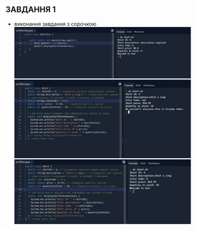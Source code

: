 ## ЗАВДАННЯ 1
- виконання завдання з сорочкою
![](https://github.com/ppc-ntu-khpi/java-0-VirusIm/blob/master/Solution/task1.1.jpg?raw=true)
![](https://github.com/ppc-ntu-khpi/java-0-VirusIm/blob/master/Solution/task1.2.1.jpg?raw=true)
![](https://github.com/ppc-ntu-khpi/java-0-VirusIm/blob/master/Solution/task1.2.jpg?raw=true)
